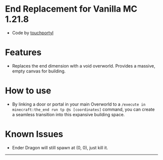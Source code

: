 # End Replacement for Vanilla MC 1.21.8
- Code by [touchportyl](https://github.com/touchportyl/)

# Features
- Replaces the end dimension with a void overworld. Provides a massive, empty canvas for building.

# How to use
- By linking a door or portal in your main Overworld to a `/execute in minecraft:the_end run tp @s [coordinates]` command, you can create a seamless transition into this expansive building space.

# Known Issues
- Ender Dragon will still spawn at (0, 0), just kill it.


---
